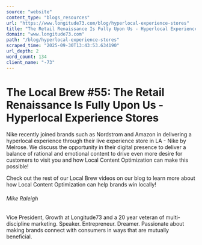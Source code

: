 ```yaml
---
source: "website"
content_type: "blogs_resources"
url: "https://www.longitude73.com/blog/hyperlocal-experience-stores"
title: "The Retail Renaissance Is Fully Upon Us - Hyperlocal Experience Stores"
domain: "www.longitude73.com"
path: "/blog/hyperlocal-experience-stores"
scraped_time: "2025-09-30T13:43:53.634190"
url_depth: 2
word_count: 134
client_name: "-73"
---
```


# The Local Brew #55: The Retail Renaissance Is Fully Upon Us - Hyperlocal Experience Stores

Nike recently joined brands such as Nordstrom and Amazon in delivering a hyperlocal experience through their live experience store in LA - Nike by Melrose. We discuss the opportunity in their digital presence to deliver a balance of rational and emotional content to drive even more desire for customers to visit you and how Local Content Optimization can make this possible!

Check out the rest of our Local Brew videos on our blog to learn more about how Local Content Optimization can help brands win locally!

###### Mike Raleigh

Vice President, Growth at Longitude73 and a 20 year veteran of multi-discipline marketing. Speaker. Entrepreneur. Dreamer. Passionate about making brands connect with consumers in ways that are mutually beneficial.